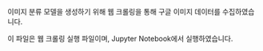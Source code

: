 이미지 분류 모델을 생성하기 위해 웹 크롤링을 통해 구글 이미지 데이터를 수집하였습니다. 

이 파일은 웹 크롤링 실행 파일이며, Jupyter Notebook에서 실행하였습니다.

